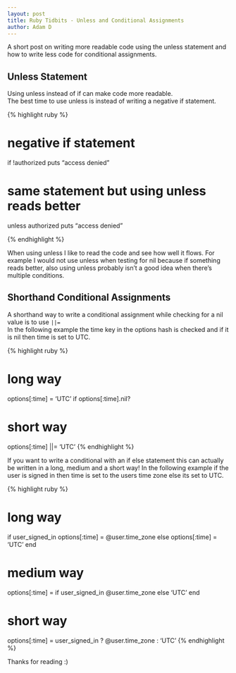 ```yaml
---
layout: post
title: Ruby Tidbits - Unless and Conditional Assignments
author: Adam D
---
```


A short post on writing more readable code using the unless statement and how to write less code for conditional assignments.

## Unless Statement
Using unless instead of if can make code more readable.  
The best time to use unless is instead of writing a negative if statement.

{% highlight ruby %}
# negative if statement
if !authorized puts “access denied”

# same statement but using unless reads better
unless authorized puts “access denied”

{% endhighlight %}

 When using unless I like to read the code and see how well it flows. For example I would not use unless when testing for nil because if something reads better, also using unless probably isn’t a good idea when there’s multiple conditions.

## Shorthand Conditional Assignments
A shorthand way to write a conditional assignment while checking for a nil value is to use `||=`  
In the following example the time key in the options hash is checked and if it is nil then time is set to UTC.

{% highlight ruby %}
# long way
options[:time] = ‘UTC’ if options[:time].nil?

# short way
options[:time] ||= ‘UTC’
{% endhighlight %}

If you want to write a conditional with an if else statement this can actually be written in a long, medium and a short way!
In the following example if the user is signed in then time is set to the users time zone else its set to UTC.

{% highlight ruby %}
# long way
if user_signed_in
  options[:time] = @user.time_zone
else
  options[:time] = ‘UTC’
end

# medium way
options[:time] = if user_signed_in
  @user.time_zone
else
  ‘UTC’
end

# short way
options[:time] = user_signed_in ? @user.time_zone : ‘UTC’
{% endhighlight %}

Thanks for reading :)
